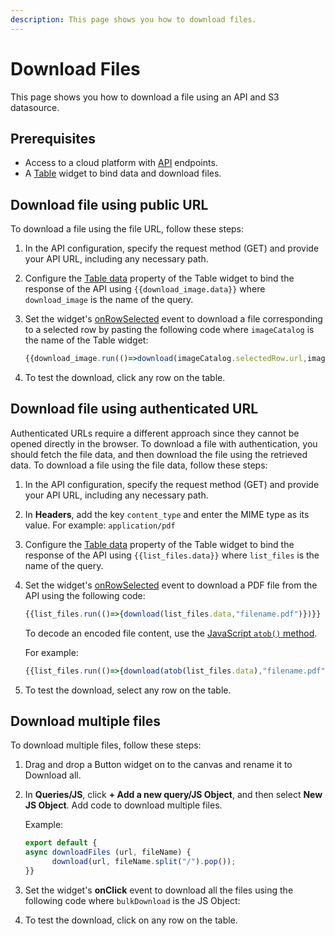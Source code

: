 ```yaml
---
description: This page shows you how to download files.
---
```

# Download Files

This page shows you how to download a file using an API and S3 datasource.

## Prerequisites
- Access to a cloud platform with [API](/connect-data/reference/rest-api) endpoints.
- A [Table](/reference/widgets/table) widget to bind data and download files.

## Download file using public URL
To download a file using the file URL, follow these steps:
1. In the API configuration, specify the request method (GET) and provide your API URL, including any necessary path.
2. Configure the [Table data](/reference/widgets/table#table-data-arrayobject) property of the Table widget to bind the response of the API using `{{download_image.data}}` where `download_image` is the name of the query.
3. Set the widget's [onRowSelected](/reference/widgets/table#onrowselected) event to download a file corresponding to a selected row by pasting the following code where `imageCatalog` is the name of the Table widget:

   ```jsx
   {{download_image.run(()=>download(imageCatalog.selectedRow.url,imageCatalog.selectedRow.fileName))}}
   ```
4. To test the download, click any row on the table.

## Download file using authenticated URL
Authenticated URLs require a different approach since they cannot be opened directly in the browser. To download a file with authentication, you should fetch the file data, and then download the file using the retrieved data.
To download a file using the file data, follow these steps:
1. In the API configuration, specify the request method (GET) and provide your API URL, including any necessary path.
2. In **Headers**, add the key `content_type` and enter the MIME type as its value. 
   For example: `application/pdf`
3. Configure the [Table data](/reference/widgets/table#table-data-arrayobject) property of the Table widget to bind the response of the API using `{{list_files.data}}` where `list_files` is the name of the query.
4. Set the widget's [onRowSelected](/reference/widgets/table#onrowselected) event to download a PDF file from the API using the following code:
   
   ```jsx
   {{list_files.run(()=>{download(list_files.data,"filename.pdf")})}}
   ```
   To decode an encoded file content, use the [JavaScript `atob()` method](https://developer.mozilla.org/en-US/docs/Web/API/atob).

   For example:
   ```jsx
   {{list_files.run(()=>{download(atob(list_files.data),"filename.pdf")})}}
   ```
5. To test the download, select any row on the table.

## Download multiple files
To download multiple files, follow these steps:
1. Drag and drop a Button widget on to the canvas and rename it to Download all.
2. In **Queries/JS**, click **+ Add a new query/JS Object**, and then select **New JS Object**. Add code to download multiple files.
   
   Example:
   ```jsx
   export default {
   async downloadFiles (url, fileName) {
         download(url, fileName.split("/").pop());
   }}
   ```
3. Set the widget's **onClick** event to download all the files using the following code where `bulkDownload` is the JS Object:
4. To test the download, click on any row on the table.
